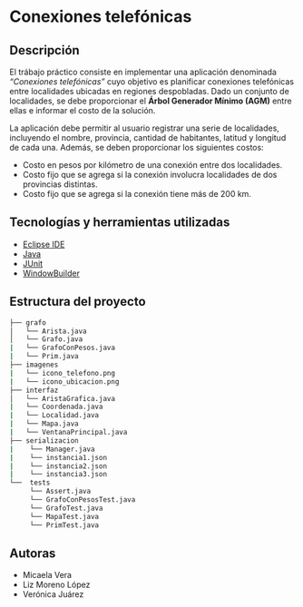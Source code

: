# Conexiones telefónicas

## Descripción
El trábajo práctico consiste en implementar una aplicación denominada _“Conexiones telefónicas”_ cuyo objetivo es planificar conexiones telefónicas 
entre localidades ubicadas en regiones despobladas. Dado un conjunto de localidades, se debe proporcionar el **Árbol Generador Mínimo (AGM)** entre ellas e informar el costo de la solución.

La aplicación debe permitir al usuario registrar una serie de localidades, incluyendo el nombre, provincia, cantidad de habitantes, latitud y longitud de cada una.
Además, se deben proporcionar los siguientes costos:
- Costo en pesos por kilómetro de una conexión entre dos localidades.
- Costo fijo que se agrega si la conexión involucra localidades de dos provincias distintas.
- Costo fijo que se agrega si la conexión tiene más de 200 km.

## Tecnologías y herramientas utilizadas
- [Eclipse IDE](https://www.eclipse.org/eclipseide/)
- [Java](https://www.java.com/es/download/)
- [JUnit](https://junit.org/junit5/)
- [WindowBuilder](https://www.eclipse.org/windowbuilder/)

## Estructura del proyecto
```bash
├── grafo
│   └── Arista.java 
│   └── Grafo.java
|   └── GrafoConPesos.java
|   └── Prim.java
├── imagenes
|   └── icono_telefono.png
|   └── icono_ubicacion.png
├── interfaz
│   └── AristaGrafica.java
|   └── Coordenada.java
|   └── Localidad.java
|   └── Mapa.java
|   └── VentanaPrincipal.java
├── serializacion
|    └── Manager.java
|    └── instancia1.json
|    └── instancia2.json
|    └── instancia3.json
└──  tests
     └── Assert.java
     └── GrafoConPesosTest.java
     └── GrafoTest.java
     └── MapaTest.java
     └── PrimTest.java
```
## Autoras
- Micaela Vera
- Liz Moreno López
- Verónica Juárez
